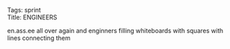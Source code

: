 Tags: sprint  
Title: ENGINEERS
  
en.ass.ee all over again and enginners filling whiteboards with squares with lines connecting them  
